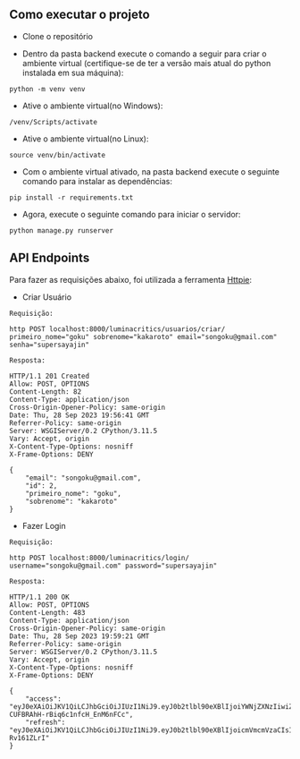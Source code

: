 ## Como executar o projeto

- Clone o repositório

- Dentro da pasta backend execute o comando a seguir para criar o ambiente virtual (certifique-se de ter a versão mais atual do python instalada em sua máquina):
```
python -m venv venv
```

- Ative o ambiente virtual(no Windows):

```
/venv/Scripts/activate
```

- Ative o ambiente virtual(no Linux):

```
source venv/bin/activate
```

- Com o ambiente virtual ativado, na pasta backend execute o seguinte comando para instalar as dependências:

```
pip install -r requirements.txt
```

- Agora, execute o seguinte comando para iniciar o servidor:


```
python manage.py runserver
```
## API Endpoints

Para fazer as requisições abaixo, foi utilizada a ferramenta [Httpie](https://httpie.io):

- Criar Usuário

```
Requisição:

http POST localhost:8000/luminacritics/usuarios/criar/ primeiro_nome="goku" sobrenome="kakaroto" email="songoku@gmail.com" senha="supersayajin"

Resposta:

HTTP/1.1 201 Created
Allow: POST, OPTIONS
Content-Length: 82
Content-Type: application/json
Cross-Origin-Opener-Policy: same-origin
Date: Thu, 28 Sep 2023 19:56:41 GMT    
Referrer-Policy: same-origin
Server: WSGIServer/0.2 CPython/3.11.5  
Vary: Accept, origin
X-Content-Type-Options: nosniff        
X-Frame-Options: DENY

{
    "email": "songoku@gmail.com",
    "id": 2,
    "primeiro_nome": "goku",     
    "sobrenome": "kakaroto"      
}
```

- Fazer Login

```
Requisição:

http POST localhost:8000/luminacritics/login/ username="songoku@gmail.com" password="supersayajin"

Resposta:

HTTP/1.1 200 OK     
Allow: POST, OPTIONS
Content-Length: 483
Content-Type: application/json
Cross-Origin-Opener-Policy: same-origin
Date: Thu, 28 Sep 2023 19:59:21 GMT
Referrer-Policy: same-origin
Server: WSGIServer/0.2 CPython/3.11.5
Vary: Accept, origin
X-Content-Type-Options: nosniff
X-Frame-Options: DENY

{
    "access": "eyJ0eXAiOiJKV1QiLCJhbGciOiJIUzI1NiJ9.eyJ0b2tlbl90eXBlIjoiYWNjZXNzIiwiZXhwIjoxNjk1OTMxNDYxLCJpYXQiOjE2OTU5MzExNjEsImp0aSI6IjJkMDlkMGUxZDA2ODQwMGZhZmI3ZDRhNWIyNWQ3ZmNkIiwidXNlcl9pZCI6M30.ESXXbHcmzwJw0-CUFBRAhH-rBiq6c1nfcH_EnM6nFCc",
    "refresh": "eyJ0eXAiOiJKV1QiLCJhbGciOiJIUzI1NiJ9.eyJ0b2tlbl90eXBlIjoicmVmcmVzaCIsImV4cCI6MTY5NjAxNzU2MSwiaWF0IjoxNjk1OTMxMTYxLCJqdGkiOiJjMDdiZDAyMTYzMWE0MzhjOWZmM2U3ODJmMzFkOWVjNyIsInVzZXJfaWQiOjN9.zMFURBeidcFGf3ko1wRkjxHxEyWHRqVfH-Rv161ZLrI"
}
```

